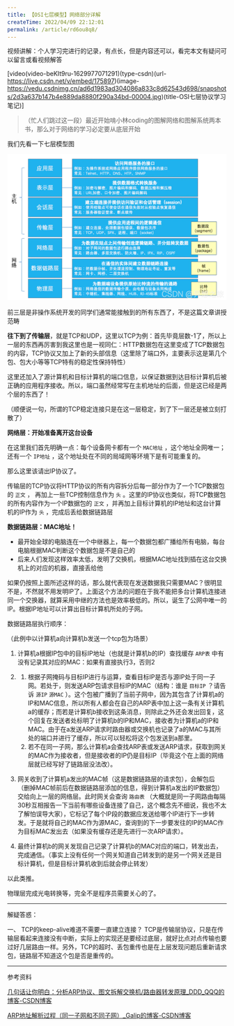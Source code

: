```yaml
---
title: 【OSI七层模型】网络部分详解
createTime: 2022/04/09 22:12:01
permalink: /article/rd6ou8q8/
---
```


视频讲解：个人学习完进行的记录，有点长，但是内容还可以，看完本文有疑问可以留言或看视频解答


[video(video-beKIt9ru-1629977071291)(type-csdn)(url-https://live.csdn.net/v/embed/175897)(image-https://vedu.csdnimg.cn/ad6d1983ad304086a833c8d62543d698/snapshots/2d3a637b147b4e889da8880f290a34bd-00004.jpg)(title-OSI七层协议学习笔记)]


> （忙人们跳过这一段）最近开始啃小林coding的图解网络和图解系统两本书，那么对于网络的学习必定要从底层开始

我们先看一下七层模型图

![](../images/2c4285c95e5e82a88eee615e015cbdbb.png)

前三层是非操作系统开发的同学们通常能接触到的所有东西了，不是这篇文章讲授范畴

**往下到了传输层**，就是TCP和UDP，这里以TCP为例：首先毕竟层数-1了，所以上一层的东西再厉害到我这里也是一视同仁：HTTP数据包在这里变成了TCP数据包的内容，TCP协议又加上了新的头部信息（这里除了端口外，主要表示这是第几个包、包大小等等TCP特有的稳定性保持特性）

这里还加入了源计算机和目标计算机的端口信息，以保证数据到达目标计算机后被正确的应用程序接收。所以，端口虽然经常写在主机地址的后面，但是这已经是两个层的东西了！

（顺便说一句，所谓的TCP稳定连接只是在这一层稳定，到了下一层还是被立刻打散了）

**网络层：开始准备离开这台设备**

在这里我们首先明确一点：每个设备网卡都有一个 `MAC地址` ，这个地址全网唯一；还有一个 `IP地址` ，这个地址处在不同的局域网等环境下是有可能重复的。

那么这里该请出IP协议了。

传输层的TCP协议将HTTP协议的所有内容拆分后每一部分作为了一个TCP数据包的 `正文` ， 再加上一些TCP控制信息作为 `头` 。这里的IP协议也类似，将TCP数据包的所有内容作为一个IP数据包的 `正文` ，并再加上目标计算机的IP地址和这台计算机的IP作为 `头` ，完成后丢给数据链路层

**数据链路层：MAC地址！**

- 最开始全球的电脑连在一个中继器上，每一个数据包都广播给所有电脑，每台电脑根据MAC判断这个数据包是不是自己的
- 后来人们发现这样效率太低，发明了交换机，根据MAC地址找到插在这台交换机上的对应的机器，直接丢给他

如果仍按照上面所述这样的话，那么就代表现在发送数据我只需要MAC？很明显不是，不然就不用发明IP了。上面这个方法的问题在于我不能把多台计算机连接进同一个交换器，就算采用中继的方法也是效率极低的。所以，诞生了公网中唯一的IP。根据IP地址可以计算出目标计算机所处的子网。

数据链路层执行顺序：

（此例中以计算机a向计算机b发送一个tcp包为场景）

 1. 计算机a根据IP包中的目标IP地址（也就是计算机b的IP）查找缓存 `ARP表` 中有没有记录其对应的MAC：如果有直接执行3，否则2

 2.  
	1. 根据子网掩码与目标IP进行与运算，查看目标IP是否与源IP处于同一子网。若处于，则发送ARP包请求目标IP的MAC（结构：谁是 `目标IP` ？请告诉 `源IP` `源MAC` ）。这个包被广播到了当前子网中，因为其包含了计算机a的IP和MAC信息，所以所有人都会在自己的ARP表中加上这一条有关计算机a的缓存；而若是计算机b接收到这条消息，则除此之外还会发出回复，这个回复在发送者处标明了计算机b的IP和MAC，接收者为计算机a的IP和MAC。由于在a发送ARP请求时路由器或交换机也记录了a的MAC与其所处的端口并进行了缓存，所以可以轻松将这个包发送到a那里。
	2. 若不在同一子网，那么计算机a会查找ARP表或发送ARP请求，获取到网关的MAC作为接收者，但是接收者的IP仍是目标IP（毕竟这个在上面的网络层就已经写好了链路层没法改）。

 3. 网关收到了计算机a发出的MAC帧（这是数据链路层的请求包），会解包后（删掉MAC帧前后在数据链路层添加的信息，得到计算机a发出的IP数据包）交给向上一层的网络层。此时网关会查询 `路由表` （大概就是同一子网路由每隔30秒互相报告一下当前有哪些设备连接了自己，这个概念先不细说，我也不太了解怕误导大家），它标记了每个IP段的数据应发送给哪个IP进行下一步转发。于是就将自己的MAC作为源MAC，查询到的下一步要发往的IP的MAC作为目标MAC发出去（如果没有缓存还是先进行一次ARP请求）。

 4. 最终计算机b的网关发现自己记录了计算机b的MAC对应的端口，转发出去，完成通信。（事实上没有任何一个网关知道自己转发到的是另一个网关还是目标计算机，但是目标计算机收到后就会停止转发）

以此类推。

物理层完成光电转换等，完全不是程序员需要关心的了。

---

解疑答惑：

一、 TCP的keep-alive难道不需要一直建立连接？
TCP是传输层协议，只是在传输层看起来连接没有中断，实际上的实现还是要经过底层，就好比点对点传输也要过好几层路由一样。另外，TCP的超时、丢包重传也是在上层发现问题后重新请求包，链路层不知道这个包是否是重传的。

---

参考资料

[几句话让你明白：分析ARP协议、图文拆解交换机/路由器转发原理_DDD_QQQ的博客-CSDN博客](https://blog.csdn.net/DDD_QQQ/article/details/89708022?spm=1001.2014.3001.5506)

[ARP地址解析过程（同一子网和不同子网）_Galip的博客-CSDN博客](https://blog.csdn.net/qq_35646931/article/details/103654157)
